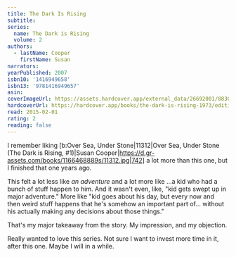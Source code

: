 ```yaml
---
title: The Dark Is Rising
subtitle:
series:
  name: The Dark is Rising
  volume: 2
authors:
  - lastName: Cooper
    firstName: Susan
narrators:
yearPublished: 2007
isbn10: '1416949658'
isbn13: '9781416949657'
asin:
coverImageUrl: https://assets.hardcover.app/external_data/26692001/883017f2ec04c18996f618d0360b5a9bef2522f2.jpeg
hardcoverUrl: https://hardcover.app/books/the-dark-is-rising-1973/editions/10516576
read: 2015-02-01
rating: 2
reading: false
---
```


I remember liking [b:Over Sea, Under Stone|11312|Over Sea, Under Stone (The Dark is Rising, #1)|Susan Cooper|https://d.gr-assets.com/books/1166468889s/11312.jpg|742] a lot more than this one, but I finished that one years ago.

This felt a lot less like _an adventure_ and a lot more like …a kid who had a bunch of stuff happen to him. And it wasn't even, like, "kid gets swept up in major adventure." More like "kid goes about his day, but every now and then weird stuff happens that he's somehow an important part of… without his actually making any decisions about those things."

That's my major takeaway from the story. My impression, and my objection.

Really wanted to love this series. Not sure I want to invest more time in it, after this one. Maybe I will in a while.
